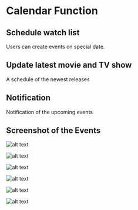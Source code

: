 # Calendar Function
## Schedule watch list
Users can create events on special date.
## Update latest movie and TV show
A schedule of the newest releases
## Notification
Notification of the upcoming events


## Screenshot of the Events
![alt text](https://github.com/Arshitha/Entertainment-Tracking-system/blob/master/learnMod/April/fullcalendar-test/Screenshot/WechatIMG244.jpeg)

![alt text](https://github.com/Arshitha/Entertainment-Tracking-system/blob/master/learnMod/April/fullcalendar-test/Screenshot/WechatIMG245.jpeg)

![alt text](https://github.com/Arshitha/Entertainment-Tracking-system/blob/master/learnMod/April/fullcalendar-test/Screenshot/WechatIMG246.jpeg)

![alt text](https://github.com/Arshitha/Entertainment-Tracking-system/blob/master/learnMod/April/fullcalendar-test/Screenshot/WechatIMG244.jpeg)

![alt text](https://github.com/Arshitha/Entertainment-Tracking-system/blob/master/learnMod/April/fullcalendar-test/Screenshot/WechatIMG247.jpeg)

![alt text](https://github.com/Arshitha/Entertainment-Tracking-system/blob/master/learnMod/April/fullcalendar-test/Screenshot/WechatIMG248.jpeg)




